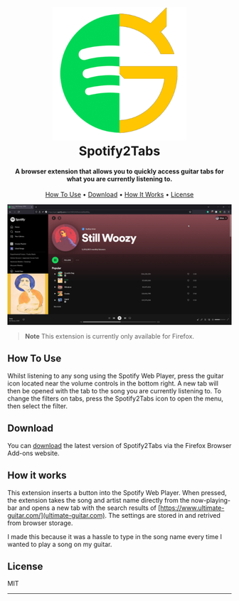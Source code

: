 
<h1 align="center">
  <br>
  <img src="./assets/readme/400.png" alt="Spotify2Tabs" width="300">
  <br>
  Spotify2Tabs
  <br>
</h1>

<h4 align="center">A browser extension that allows you to quickly access guitar tabs for what you are currently listening to.</h4>

<p align="center">
  <a href="#how-to-use">How To Use</a> •
  <a href="#download">Download</a> •
  <a href="#how-it-works">How It Works</a> •
  <a href="#license">License</a>
</p>

![screenshot](/assets/readme/demonstration.gif)

> **Note**
> This extension is currently only available for Firefox.

## How To Use

Whilst listening to any song using the Spotify Web Player, press the guitar icon located near the volume controls in the bottom right. A new tab will then be opened with the tab to the song you are currently listening to. To change the filters on tabs, press the Spotify2Tabs icon to open the menu, then select the filter.

## Download

You can [download](https://addons.mozilla.org/en-GB/firefox/addon/spotify2tabs/) the latest version of Spotify2Tabs via the Firefox Browser Add-ons website.

## How it works

This extension inserts a button into the Spotify Web Player. When pressed, the extension takes the song and artist name directly from the now-playing-bar and opens a new tab with the search results of [https://www.ultimate-guitar.com/](ultimate-guitar.com). The settings are stored in and retrived from browser storage.

I made this because it was a hassle to type in the song name every time I wanted to play a song on my guitar.

## License

MIT

---
